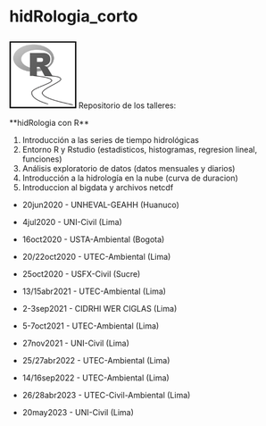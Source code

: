# hidRologia_corto <p>
<img src="https://github.com/hydrocodes/hidRologia_corto/blob/master/logoR1.jpg" width="120">
Repositorio de los talleres:<p>
**hidRologia con R**<p>

1. Introducción a las series de tiempo hidrológicas
2. Entorno R y Rstudio (estadisticos, histogramas, regresion lineal, funciones)
3. Análisis exploratorio de datos (datos mensuales y diarios)
4. Introducción a la hidrología en la nube (curva de duracion) 
5. Introduccion al bigdata y archivos netcdf<p>
  
- 20jun2020 - UNHEVAL-GEAHH (Huanuco)<p>
- 4jul2020 - UNI-Civil (Lima)<p>
- 16oct2020 - USTA-Ambiental (Bogota)<p>
- 20/22oct2020 - UTEC-Ambiental (Lima)<p>
- 25oct2020 - USFX-Civil (Sucre)<p>
- 13/15abr2021 - UTEC-Ambiental (Lima)<p>
- 2-3sep2021 - CIDRHI WER CIGLAS (Lima)<p>
- 5-7oct2021 - UTEC-Ambiental (Lima)<p>
- 27nov2021 - UNI-Civil (Lima)<p>
- 25/27abr2022 - UTEC-Ambiental (Lima)<p>
- 14/16sep2022 - UTEC-Ambiental (Lima)<p>
- 26/28abr2023 - UTEC-Civil-Ambiental (Lima)<p>
- 20may2023 - UNI-Civil (Lima)<p>
 
